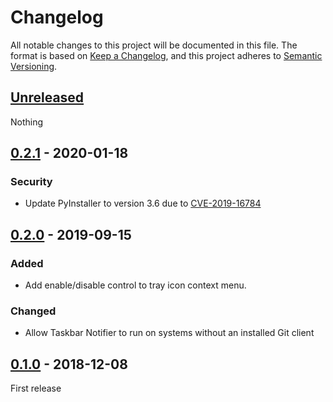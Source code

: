 # Changelog
All notable changes to this project will be documented in this file. The format is based on [Keep a Changelog](https://keepachangelog.com/en/1.0.0/),
and this project adheres to [Semantic Versioning](https://semver.org/spec/v2.0.0.html).

## [Unreleased]
Nothing

## [0.2.1] - 2020-01-18
### Security
- Update PyInstaller to version 3.6 due to [CVE-2019-16784](https://github.com/advisories/GHSA-7fcj-pq9j-wh2r)

## [0.2.0] - 2019-09-15
### Added
- Add enable/disable control to tray icon context menu.

### Changed
- Allow Taskbar Notifier to run on systems without an installed Git client

## [0.1.0] - 2018-12-08
First release

[Unreleased]: https://github.com/rfkd/TaskbarNotifier/compare/0.2.1...HEAD
[0.2.1]: https://github.com/rfkd/TaskbarNotifier/compare/0.2.0...0.2.1
[0.2.0]: https://github.com/rfkd/TaskbarNotifier/compare/0.1.0...0.2.0
[0.1.0]: https://github.com/rfkd/TaskbarNotifier/releases/tag/0.1.0
